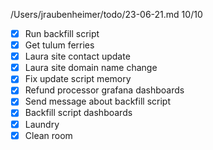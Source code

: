 /Users/jraubenheimer/todo/23-06-21.md
10/10
- [x] Run backfill script
- [x] Get tulum ferries
- [x] Laura site contact update
- [x] Laura site domain name change
- [x] Fix update script memory
- [x] Refund processor grafana dashboards
- [x] Send message about backfill script
- [x] Backfill script dashboards
- [x] Laundry
- [x] Clean room
